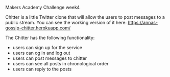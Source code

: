 Makers Academy Challenge week4

Chitter is a little Twitter clone that will allow the users to post messages to a public stream.
You can see the working version of it here: https://annas-gossip-chitter.herokuapp.com/

The Chitter has the following functionality:

* users can sign up for the service
* users can og in and log out
* users can post messages to chitter
* users can see all posts in chronological order
* users can reply to the posts